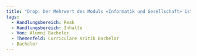 ```yaml
---
title: "Drop: Der Mehrwert des Moduls «Informatik und Gesellschaft» ist mir nicht bewusst geworden."
tags:
  - Handlungsbereich: Reak
  - Handlungsbereich: Inhalte
  - Von: Alumni Bachelor
  - Themenfeld: Curriculare Kritik Bachelor
  - Bachelor
---
```

